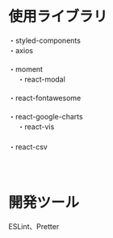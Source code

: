 # 使用ライブラリ
・styled-components<br/>
・axios<br/>     
・moment<br/>   　
・react-modal<br/>      
・react-fontawesome<br/>   
・react-google-charts<br/>   　 
・react-vis<br/> 　　     　    
・react-csv<br/>　    　     
    　 
# 開発ツール　 
ESLint、Pretter 　 
 
 
　
 
 
